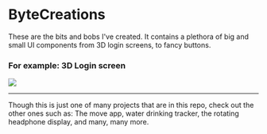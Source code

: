 # ByteCreations
These are the bits and bobs I've created. It contains a plethora of big and small UI components from 3D login screens, to fancy buttons.

### For example: 3D Login screen

![](https://github.com/Corvus-JSDev/ByteCreations/blob/main/GIF/3dLogin.gif)

---

Though this is just one of many projects that are in this repo, check out the other ones such as: The move app, water drinking tracker, the rotating headphone display, and many, many more.
